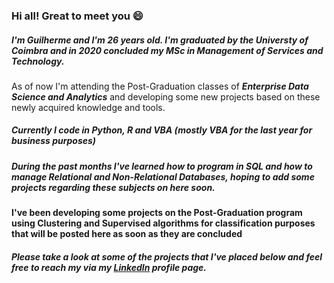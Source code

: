 ### Hi all! Great to meet you 😄

##### I'm Guilherme and I'm 26 years old. I'm graduated by the ***Universty of Coimbra*** and in 2020 concluded my ***MSc in Management of Services and Technology***.
As of now I'm attending the Post-Graduation classes of ***Enterprise Data Science and Analytics*** and developing some new projects based on these newly acquired knowledge and tools.

##### Currently I code in ***Python***, ***R*** and ***VBA*** (mostly VBA for the last year for business purposes)

##### During the past months I've learned how to program in ***SQL*** and how to manage Relational and Non-Relational Databases, hoping to add some projects regarding these subjects on here soon.

#### I've been developing some projects on the Post-Graduation program using Clustering and Supervised algorithms for classification purposes that will be posted here as soon as they are concluded


##### Please take a look at some of the projects that I've placed below and feel free to reach my via my [LinkedIn](https://www.linkedin.com/in/guilhermepdfrias/) profile page.

<!---
guilhermefrias23/guilhermefrias23 is a ✨ special ✨ repository because its `README.md` (this file) appears on your GitHub profile.
You can click the Preview link to take a look at your changes.
--->
